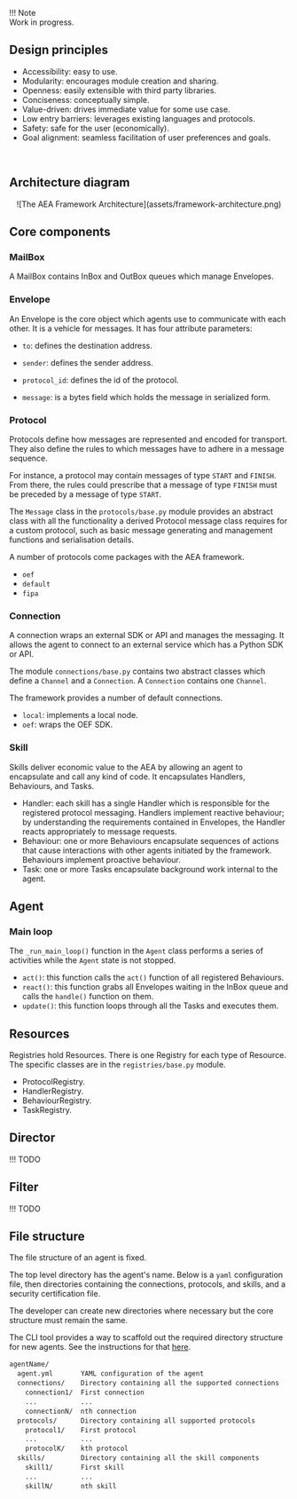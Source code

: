 
!!! Note  
  Work in progress.

## Design principles

* Accessibility: easy to use.
* Modularity: encourages module creation and sharing.
* Openness: easily extensible with third party libraries.
* Conciseness: conceptually simple.
* Value-driven: drives immediate value for some use case.
* Low entry barriers: leverages existing languages and protocols.
* Safety: safe for the user (economically).
* Goal alignment: seamless facilitation of user preferences and goals.

<br />


## Architecture diagram

<center>![The AEA Framework Architecture](assets/framework-architecture.png)</center>


## Core components

### MailBox

A MailBox contains InBox and OutBox queues which manage Envelopes.

### Envelope

An Envelope is the core object which agents use to communicate with each other. It is a vehicle for messages. It has four attribute parameters:

* `to`: defines the destination address.

* `sender`: defines the sender address.

* `protocol_id`: defines the id of the protocol.

* `message`: is a bytes field which holds the message in serialized form.



### Protocol

Protocols define how messages are represented and encoded for transport. They also define the rules to which messages have to adhere in a message sequence. 

For instance, a protocol may contain messages of type `START` and `FINISH`. From there, the rules could prescribe that a message of type `FINISH` must be preceded by a message of type `START`.

The `Message` class in the `protocols/base.py` module provides an abstract class with all the functionality a derived Protocol message class requires for a custom protocol, such as basic message generating and management functions and serialisation details.

A number of protocols come packages with the AEA framework.

* `oef`
* `default`
* `fipa`

### Connection

A connection wraps an external SDK or API and manages the messaging. It allows the agent to connect to an external service which has a Python SDK or API. 

The module `connections/base.py` contains two abstract classes which define a `Channel` and a `Connection`. A `Connection` contains one `Channel`.

The framework provides a number of default connections.

* `local`: implements a local node.
* `oef`: wraps the OEF SDK.

### Skill

Skills deliver economic value to the AEA by allowing an agent to encapsulate and call any kind of code. It encapsulates Handlers, Behaviours, and Tasks.

* Handler: each skill has a single Handler which is responsible for the registered protocol messaging. Handlers implement reactive behaviour; by understanding the requirements contained in Envelopes, the Handler reacts appropriately to message requests. 
* Behaviour: one or more Behaviours encapsulate sequences of actions that cause interactions with other agents initiated by the framework. Behaviours implement proactive behaviour.
* Task: one or more Tasks encapsulate background work internal to the agent.



## Agent 

### Main loop

The `_run_main_loop()` function in the `Agent` class performs a series of activities while the `Agent` state is not stopped.

* `act()`: this function calls the `act()` function of all registered Behaviours.
* `react()`: this function grabs all Envelopes waiting in the InBox queue and calls the `handle()` function on them.
* `update()`: this function loops through all the Tasks and executes them.

## Resources 

Registries hold Resources. There is one Registry for each type of Resource. The specific classes are in the `registries/base.py` module.

* ProtocolRegistry.
* HandlerRegistry. 
* BehaviourRegistry.
* TaskRegistry.


## Director

!!! TODO 

## Filter

!!! TODO 




## File structure

The file structure of an agent is fixed.

The top level directory has the agent's name. Below is a `yaml` configuration file, then directories containing the connections, protocols, and skills, and a security certification file.

The developer can create new directories where necessary but the core structure must remain the same.

The CLI tool provides a way to scaffold out the required directory structure for new agents. See the instructions for that <a href="../scaffolding/" target=_blank>here</a>.

``` bash
agentName/
  agent.yml       YAML configuration of the agent
  connections/    Directory containing all the supported connections
    connection1/  First connection
    ...           ...
    connectionN/  nth connection
  protocols/      Directory containing all supported protocols
    protocol1/    First protocol
    ...           ...
    protocolK/    kth protocol 
  skills/         Directory containing all the skill components
    skill1/       First skill
    ...           ...
    skillN/       nth skill
```

<br />
